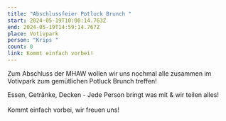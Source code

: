 ```yaml
---
title: "Abschlussfeier Potluck Brunch "
start: 2024-05-19T10:00:14.763Z
end: 2024-05-19T14:59:14.767Z
place: Votivpark
person: "Krips "
count: 0
link: Kommt einfach vorbei!
---
```

Zum Abschluss der MHAW wollen wir uns nochmal alle zusammen im Votivpark zum gemütlichen Potluck Brunch treffen!

Essen, Getränke, Decken - Jede Person bringt was mit & wir teilen alles!\
\
Kommt einfach vorbei, wir freuen uns!